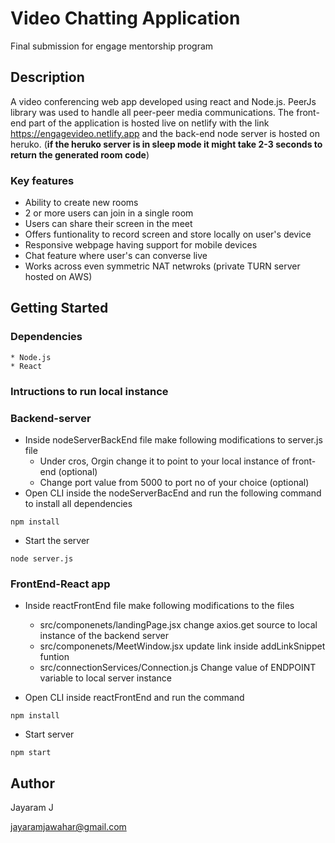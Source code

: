 # Video Chatting Application
Final submission for engage mentorship program 


## Description

A video conferencing web app developed using react and Node.js. PeerJs library was used to handle all peer-peer media communications. The front-end part of the application is hosted live on netlify with the link https://engagevideo.netlify.app and the back-end node server is hosted on heruko. (**if the heruko server is in sleep mode it might take 2-3 seconds to return the generated room code**)

### Key features
* Ability to create new rooms
* 2 or more users can join in a single room
* Users can share their screen in the meet
* Offers funtionality to record screen and store locally on user's device
* Responsive webpage having support for mobile devices
* Chat feature where user's can converse live
* Works across even symmetric NAT netwroks (private TURN server hosted on AWS)

## Getting Started

### Dependencies

    * Node.js
    * React

### Intructions to run local instance


### Backend-server
* Inside nodeServerBackEnd file make following modifications to server.js file
   * Under cros, Orgin change it to point to your local instance of front-end (optional) 
   * Change port value from 5000 to port no of your choice (optional)
* Open CLI inside the nodeServerBacEnd and run the following command to install all dependencies
```
npm install
```

* Start the server
```
node server.js
```

### FrontEnd-React app
* Inside reactFrontEnd file make following modifications to the files
  * src/componenets/landingPage.jsx change axios.get source to local instance of the backend server
  * src/componenets/MeetWindow.jsx update link inside addLinkSnippet funtion
  * src/connectionServices/Connection.js Change value of ENDPOINT variable to local server instance
 
 * Open CLI inside reactFrontEnd and run the command
 ```
 npm install
 ```
 
 * Start server
 ```
 npm start
 ```
 


## Author

Jayaram J

jayaramjawahar@gmail.com


